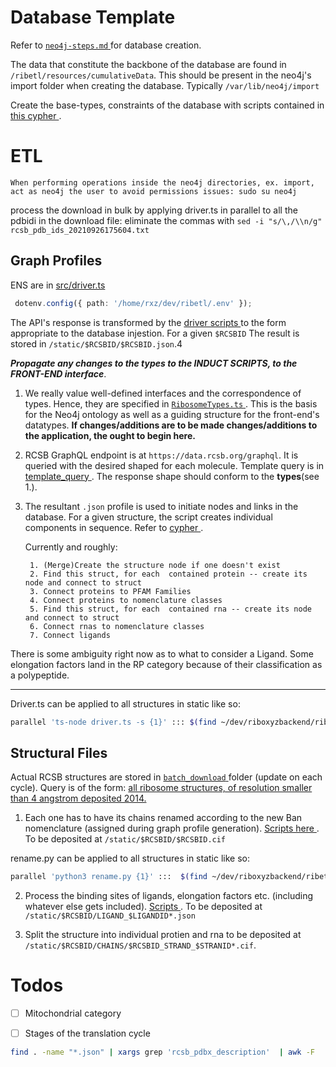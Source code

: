 


# Database Template

Refer to [ `neo4j-steps.md` ](./neo4j-steps.mdj) for database creation.

The data that constitute the backbone of the database are found in `/ribetl/resources/cumulativeData`. This should be present in the neo4j's import folder when creating the database. Typically `/var/lib/neo4j/import`

Create the base-types, constraints of the database with scripts contained in [ this cypher ](../ribetl/resources/cypher-tools/current.modular.cypher).


# ETL


	When performing operations inside the neo4j directories, ex. import, act as neo4j the user to avoid permissions issues: sudo su neo4j

process the download in bulk by applying driver.ts in parallel to all the pdbidi in the download file: eliminate the commas with ```sed -i "s/\,/\\n/g" rcsb_pdb_ids_20210926175604.txt```

## Graph Profiles 

ENS are in  [ src/driver.ts ](../ribetl/src/driver.ts)

```typescript
 dotenv.config({ path: '/home/rxz/dev/ribetl/.env' });
```


The API's response is transformed by the [ driver scripts ](../ribetl/src/requestGQLProfile.ts) to the form appropriate to the database injestion. For a given `$RCSBID` The result is stored in `/static/$RCSBID/$RCSBID.json`.4


***Propagate any changes to the types to the INDUCT SCRIPTS, to the FRONT-END interface***.
1. We really value well-defined interfaces and the correspondence of types. Hence, they are specified in [ ```RibosomeTypes.ts``` ](../ribetl/src/RibosomeTypes.ts). This is the basis for the Neo4j ontology as well as a guiding structure for the front-end's datatypes. **If changes/additions are to be made changes/additions to the application, the ought to begin here.** 

2. RCSB GraphQL endpoint is at `https://data.rcsb.org/graphql`. It is queried with the desired shaped for each molecule. 
Template query is in [ template_query ](../ribetl/src/requestGQLProfile.ts). The response shape should conform to the **types**(see 1.). 

3. The resultant `.json` profile is used to initiate nodes and links in the database. For a given structure, the script creates individual components in sequence. Refer to [ cypher ](../ribetl/resources/cypher-tools/current.modular.cypher).

	Currently and roughly:

		1. (Merge)Create the structure node if one doesn't exist
		2. Find this struct, for each  contained protein -- create its node and connect to struct
		3. Connect proteins to PFAM Families
		4. Connect proteins to nomenclature classes
		5. Find this struct, for each  contained rna -- create its node and connect to struct
		6. Connect rnas to nomenclature classes
		7. Connect ligands


There is some ambiguity right now as to what to consider a Ligand. Some elongation factors land in the RP category because of their classification as a polypeptide.


----

Driver.ts can be applied to all structures in static like so: 
```bash
parallel 'ts-node driver.ts -s {1}' ::: $(find ~/dev/riboxyzbackend/ribetl/static/ -type d    | awk -F '\/' '{print $8}' )
```



## Structural Files

Actual RCSB structures are stored in [ `batch_download` ](../ribetl/batch_download/) folder (update on each cycle).  Query is of the form: [all ribosome structures, of resolution smaller than 4 angstrom deposited 2014.](https://www.rcsb.org/search?request=%7B%22query%22%3A%7B%22type%22%3A%22group%22%2C%22logical_operator%22%3A%22and%22%2C%22nodes%22%3A%5B%7B%22type%22%3A%22group%22%2C%22logical_operator%22%3A%22and%22%2C%22nodes%22%3A%5B%7B%22type%22%3A%22group%22%2C%22nodes%22%3A%5B%7B%22type%22%3A%22terminal%22%2C%22service%22%3A%22text%22%2C%22parameters%22%3A%7B%22attribute%22%3A%22struct_keywords.pdbx_keywords%22%2C%22operator%22%3A%22contains_phrase%22%2C%22negation%22%3Afalse%2C%22value%22%3A%22RIBOSOME%22%7D%7D%5D%2C%22logical_operator%22%3A%22and%22%7D%2C%7B%22type%22%3A%22group%22%2C%22nodes%22%3A%5B%7B%22type%22%3A%22terminal%22%2C%22service%22%3A%22text%22%2C%22parameters%22%3A%7B%22attribute%22%3A%22rcsb_entry_info.resolution_combined%22%2C%22operator%22%3A%22less_or_equal%22%2C%22negation%22%3Afalse%2C%22value%22%3A4%7D%7D%5D%2C%22logical_operator%22%3A%22and%22%7D%2C%7B%22type%22%3A%22group%22%2C%22nodes%22%3A%5B%7B%22type%22%3A%22terminal%22%2C%22service%22%3A%22text%22%2C%22parameters%22%3A%7B%22attribute%22%3A%22rcsb_accession_info.initial_release_date%22%2C%22operator%22%3A%22greater%22%2C%22negation%22%3Afalse%2C%22value%22%3A%222014-01-01T00%3A00%3A00Z%22%7D%7D%5D%2C%22logical_operator%22%3A%22and%22%7D%5D%2C%22label%22%3A%22text%22%7D%5D%7D%2C%22return_type%22%3A%22entry%22%2C%22request_info%22%3A%7B%22query_id%22%3A%220a8b586b4227c759d60304b8272bb0d3%22%7D%2C%22request_options%22%3A%7B%22pager%22%3A%7B%22start%22%3A0%2C%22rows%22%3A25%7D%2C%22scoring_strategy%22%3A%22combined%22%2C%22sort%22%3A%5B%7B%22sort_by%22%3A%22score%22%2C%22direction%22%3A%22desc%22%7D%5D%7D%7D)

1. Each one has to have its chains renamed according to the new Ban nomenclature (assigned during graph profile generation). [ Scripts here ](../ribetl/ciftools/renaming_structs/). To be deposited at `/static/$RCSBID/$RCSBID.cif`


rename.py can be applied to all structures in static like so: 
```bash
parallel 'python3 rename.py {1}' :::  $(find ~/dev/riboxyzbackend/ribetl/static/ -type d   | awk -F '\/' '{print $8}')
```


2. Process the binding sites of ligands, elongation factors etc.  (including whatever else gets included). [ Scripts ](../ribetl/ciftools/binding_site.py). To be deposited at `/static/$RCSBID/LIGAND_$LIGANDID*.json`


3. Split the structure into individual protien and rna to be deposited at `/static/$RCSBID/CHAINS/$RCSBID_STRAND_$STRANID*.cif`.





# Todos

- [ ] Mitochondrial category
- [ ] Stages of the translation cycle



```zsh
find . -name "*.json" | xargs grep 'rcsb_pdbx_description'  | awk -F  ':' ' $3 !~ /protein |RNA|rRNA|PROTEIN|Protein|mS|uL|UL|eL|bL|bS|BS|uS|eS|bS|mL|EL|rna|protein|ul|ml|RACK1/  {print $3}'
```